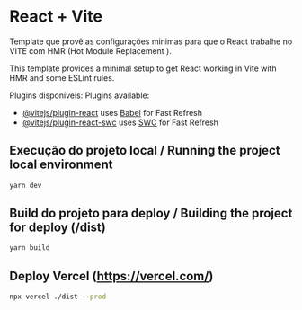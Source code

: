 # React + Vite

Template que provê as configurações minimas para que o React trabalhe no VITE com HMR (Hot Module Replacement ).

This template provides a minimal setup to get React working in Vite with HMR and some ESLint rules.

Plugins disponíveis:
Plugins available:

- [@vitejs/plugin-react](https://github.com/vitejs/vite-plugin-react/blob/main/packages/plugin-react/README.md) uses [Babel](https://babeljs.io/) for Fast Refresh
- [@vitejs/plugin-react-swc](https://github.com/vitejs/vite-plugin-react-swc) uses [SWC](https://swc.rs/) for Fast Refresh

## Execução do projeto local / Running the project local environment
```sh
yarn dev
```

## Build do projeto para deploy  / Building the project for deploy (/dist)
```sh
yarn build
```

## Deploy Vercel (https://vercel.com/)
```sh
npx vercel ./dist --prod
```